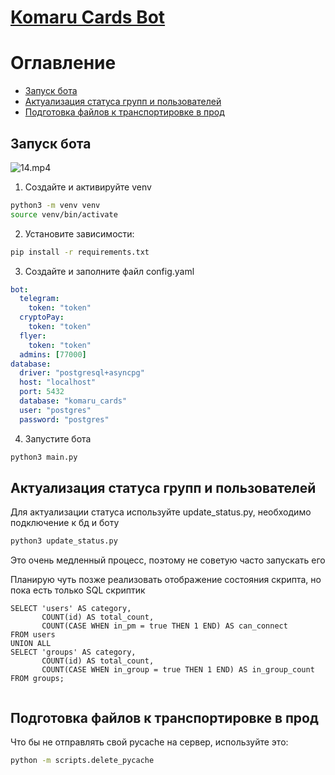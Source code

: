 # [Komaru Cards Bot](https://github.com/aleksfolt/KomaruCards3.0)

# Оглавление
- [Запуск бота](#запуск-бота)
- [Актуализация статуса групп и пользователей](#актуализация-статуса-групп-и-пользователей)
- [Подготовка файлов к транспортировке в прод](#подготовка-файлов-к-транспортировке-в-прод)

## Запуск бота
![14.mp4](md/14.gif)
1. Создайте и активируйте venv
```bash
python3 -m venv venv
source venv/bin/activate
 ```
2. Установите зависимости:
```bash
pip install -r requirements.txt
```
3. Создайте и заполните файл config.yaml
```yaml
bot:
  telegram:
    token: "token"
  cryptoPay:
    token: "token"
  flyer:
    token: "token"
  admins: [77000]
database:
  driver: "postgresql+asyncpg"
  host: "localhost"
  port: 5432
  database: "komaru_cards"
  user: "postgres"
  password: "postgres"
```
4. Запустите бота
```bash
python3 main.py
```


## Актуализация статуса групп и пользователей
Для актуализации статуса используйте update_status.py, необходимо подключение к бд и боту
```bash
python3 update_status.py
```
Это очень медленный процесс, поэтому не советую часто запускать его

Планирую чуть позже реализовать отображение состояния скрипта, но пока есть только SQL скриптик

```postgresql
SELECT 'users' AS category,
       COUNT(id) AS total_count,
       COUNT(CASE WHEN in_pm = true THEN 1 END) AS can_connect
FROM users
UNION ALL
SELECT 'groups' AS category,
       COUNT(id) AS total_count,
       COUNT(CASE WHEN in_group = true THEN 1 END) AS in_group_count
FROM groups;


```

## Подготовка файлов к транспортировке в прод
Что бы не отправлять свой pycache на сервер, используйте это:
```bash
python -m scripts.delete_pycache 
```

